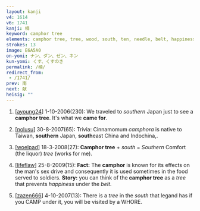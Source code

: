 ```yaml
---
layout: kanji
v4: 1614
v6: 1741
kanji: 楠
keyword: camphor tree
elements: camphor tree, tree, wood, south, ten, needle, belt, happiness, ten, needle, stand up, vase, ten2, needle2
strokes: 13
image: E6A5A0
on-yomi: ナン、ダン、ゼン、ネン
kun-yomi: くす、くすのき
permalink: /楠/
redirect_from:
 - /1741/
prev: 南
next: 献
heisig: ""
---
```


1) [<a href="http://kanji.koohii.com/profile/ayoung24">ayoung24</a>] 1-10-2006(230): We traveled to <em>southern</em> Japan just to see a<strong> camphor tree</strong>. It&#039;s what we <strong>came for</strong>.

2) [<a href="http://kanji.koohii.com/profile/nolusu">nolusu</a>] 30-8-2007(65): Trivia: Cinnamomum <em>camphora</em> is native to Taiwan, <strong>southern</strong> Japan, <strong>south</strong>east China and Indochina,.

3) [<a href="http://kanji.koohii.com/profile/woelpad">woelpad</a>] 18-3-2008(27): <strong>Camphor tree</strong> + <em>south</em> = <em>Southern</em> Comfort (the liquor) <em>tree</em> (works for me).

4) [<a href="http://kanji.koohii.com/profile/lifeflaw">lifeflaw</a>] 25-8-2009(15): <strong>Fact:</strong> The <strong>camphor</strong> is known for its effects on the man&#039;s sex drive and consequently it is used sometimes in the food served to soldiers. <strong>Story:</strong> you can think of the<strong> camphor tree</strong> as a <em>tree</em> that prevents <em>happiness</em> under the <em>belt</em>.

5) [<a href="http://kanji.koohii.com/profile/zazen666">zazen666</a>] 4-10-2007(13): There is a <em>tree</em> in the <em>south</em> that legand has if you CAMP under it, you will be visited by a WHORE.

